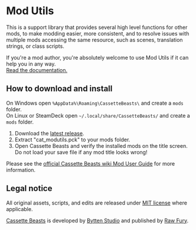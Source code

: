 # Mod Utils

This is a support library that provides several high level functions for other mods, to make modding easier, more consistent, and to resolve issues with multiple mods accessing the same resource, such as scenes, translation strings, or class scripts.

If you're a mod author, you're absolutely welcome to use Mod Utils if it can help you in any way.<br>[Read the documentation.](../wiki)

## How to download and install

On Windows open `%AppData%\Roaming\CassetteBeasts\` and create a `mods` folder.<br>
On Linux or SteamDeck open `~/.local/share/CassetteBeasts/` and create a `mods` folder.

1. Download the [latest release](https://github.com/Yukitty/CassetteBeasts-cat-modutils/releases/latest).
2. Extract "cat_modutils.pck" to your mods folder.
3. Open Cassette Beasts and verify the installed mods on the title screen.<br>Do not load your save file if any mod title looks wrong!

Please see the [official Cassette Beasts wiki Mod User Guide](https://wiki.cassettebeasts.com/wiki/Modding/Mod_User_Guide) for more information.

## Legal notice

All original assets, scripts, and edits are released under [MIT license](LICENSE.txt) where applicable.

[Cassette Beasts](https://www.cassettebeasts.com/) is developed by [Bytten Studio](https://bytten-studio.com/) and published by [Raw Fury](https://rawfury.com/).

